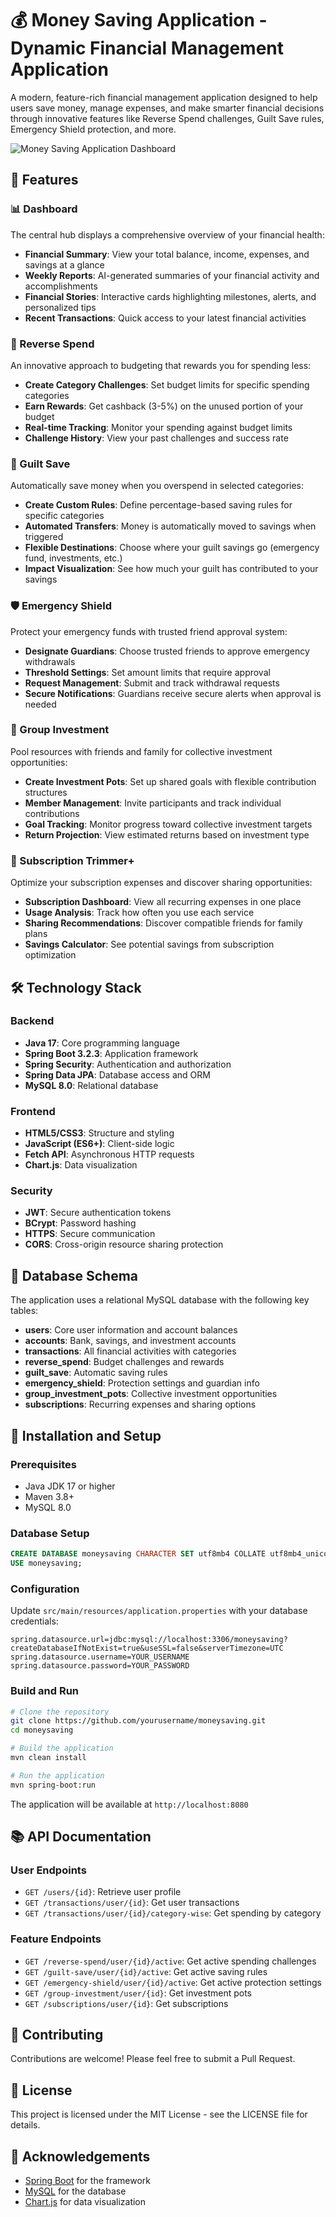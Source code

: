 # 💰 Money Saving Application - Dynamic Financial Management Application

A modern, feature-rich financial management application designed to help users save money, manage expenses, and make smarter financial decisions through innovative features like Reverse Spend challenges, Guilt Save rules, Emergency Shield protection, and more.

![Money Saving Application Dashboard](https://i.imgur.com/placeholder-image.png)

## 🌟 Features

### 📊 Dashboard
The central hub displays a comprehensive overview of your financial health:
- **Financial Summary**: View your total balance, income, expenses, and savings at a glance
- **Weekly Reports**: AI-generated summaries of your financial activity and accomplishments
- **Financial Stories**: Interactive cards highlighting milestones, alerts, and personalized tips
- **Recent Transactions**: Quick access to your latest financial activities

### 🔄 Reverse Spend
An innovative approach to budgeting that rewards you for spending less:
- **Create Category Challenges**: Set budget limits for specific spending categories
- **Earn Rewards**: Get cashback (3-5%) on the unused portion of your budget
- **Real-time Tracking**: Monitor your spending against budget limits
- **Challenge History**: View your past challenges and success rate

### 💸 Guilt Save
Automatically save money when you overspend in selected categories:
- **Create Custom Rules**: Define percentage-based saving rules for specific categories
- **Automated Transfers**: Money is automatically moved to savings when triggered
- **Flexible Destinations**: Choose where your guilt savings go (emergency fund, investments, etc.)
- **Impact Visualization**: See how much your guilt has contributed to your savings

### 🛡️ Emergency Shield
Protect your emergency funds with trusted friend approval system:
- **Designate Guardians**: Choose trusted friends to approve emergency withdrawals
- **Threshold Settings**: Set amount limits that require approval
- **Request Management**: Submit and track withdrawal requests
- **Secure Notifications**: Guardians receive secure alerts when approval is needed

### 👥 Group Investment
Pool resources with friends and family for collective investment opportunities:
- **Create Investment Pots**: Set up shared goals with flexible contribution structures
- **Member Management**: Invite participants and track individual contributions
- **Goal Tracking**: Monitor progress toward collective investment targets
- **Return Projection**: View estimated returns based on investment type

### 📱 Subscription Trimmer+
Optimize your subscription expenses and discover sharing opportunities:
- **Subscription Dashboard**: View all recurring expenses in one place
- **Usage Analysis**: Track how often you use each service
- **Sharing Recommendations**: Discover compatible friends for family plans
- **Savings Calculator**: See potential savings from subscription optimization

## 🛠️ Technology Stack

### Backend
- **Java 17**: Core programming language
- **Spring Boot 3.2.3**: Application framework
- **Spring Security**: Authentication and authorization
- **Spring Data JPA**: Database access and ORM
- **MySQL 8.0**: Relational database

### Frontend
- **HTML5/CSS3**: Structure and styling
- **JavaScript (ES6+)**: Client-side logic
- **Fetch API**: Asynchronous HTTP requests
- **Chart.js**: Data visualization

### Security
- **JWT**: Secure authentication tokens
- **BCrypt**: Password hashing
- **HTTPS**: Secure communication
- **CORS**: Cross-origin resource sharing protection

## 📁 Database Schema

The application uses a relational MySQL database with the following key tables:

- **users**: Core user information and account balances
- **accounts**: Bank, savings, and investment accounts
- **transactions**: All financial activities with categories
- **reverse_spend**: Budget challenges and rewards
- **guilt_save**: Automatic saving rules
- **emergency_shield**: Protection settings and guardian info
- **group_investment_pots**: Collective investment opportunities
- **subscriptions**: Recurring expenses and sharing options

## 🚀 Installation and Setup

### Prerequisites
- Java JDK 17 or higher
- Maven 3.8+
- MySQL 8.0

### Database Setup
```sql
CREATE DATABASE moneysaving CHARACTER SET utf8mb4 COLLATE utf8mb4_unicode_ci;
USE moneysaving;
```

### Configuration
Update `src/main/resources/application.properties` with your database credentials:
```properties
spring.datasource.url=jdbc:mysql://localhost:3306/moneysaving?createDatabaseIfNotExist=true&useSSL=false&serverTimezone=UTC
spring.datasource.username=YOUR_USERNAME
spring.datasource.password=YOUR_PASSWORD
```

### Build and Run
```bash
# Clone the repository
git clone https://github.com/yourusername/moneysaving.git
cd moneysaving

# Build the application
mvn clean install

# Run the application
mvn spring-boot:run
```

The application will be available at `http://localhost:8080`

## 📚 API Documentation

### User Endpoints
- `GET /users/{id}`: Retrieve user profile
- `GET /transactions/user/{id}`: Get user transactions
- `GET /transactions/user/{id}/category-wise`: Get spending by category

### Feature Endpoints
- `GET /reverse-spend/user/{id}/active`: Get active spending challenges
- `GET /guilt-save/user/{id}/active`: Get active saving rules
- `GET /emergency-shield/user/{id}/active`: Get active protection settings
- `GET /group-investment/user/{id}`: Get investment pots
- `GET /subscriptions/user/{id}`: Get subscriptions

## 🤝 Contributing

Contributions are welcome! Please feel free to submit a Pull Request.

## 📄 License

This project is licensed under the MIT License - see the LICENSE file for details.

## 🙏 Acknowledgements

- [Spring Boot](https://spring.io/projects/spring-boot) for the framework
- [MySQL](https://www.mysql.com/) for the database
- [Chart.js](https://www.chartjs.org/) for data visualization
